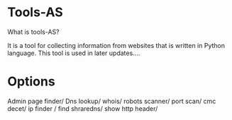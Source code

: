 # Tools-AS
What is tools-AS?

It is a tool for collecting information from websites that is written in Python language. This tool is used in later updates....
# Options
Admin page finder/
Dns lookup/
whois/
robots scanner/
port scan/
cmc decet/
ip finder /
find shraredns/
show http header/
